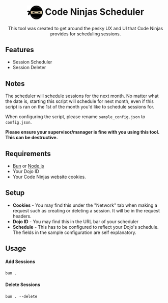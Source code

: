 <div align="center">
  <h1><img width='50' align='center' src='assets/logo.png' /> Code Ninjas Scheduler</h1>
  <p>This tool was created to get around the pesky UX and UI that Code Ninjas provides for scheduling sessions.</p>
</div>

## Features
- Session Scheduler
- Session Deleter

## Notes
The scheduler will schedule sessions for the next month. No matter what the date is, starting this script will schedule for next month, even if this script is ran on the 1st of the month you'd like to schedule sessions for.

When configuring the script, please rename `sample_config.json` to `config.json`.

**Please ensure your supervisor/manager is fine with you using this tool. This can be destructive.**

## Requirements
- [Bun](https://bun.sh/) or [Node.js](https://nodejs.org/en)
- Your Dojo ID
- Your Code Ninjas website cookies.

## Setup
- **Cookies** - You may find this under the "Network" tab when making a request such as creating or deleting a session. It will be in the request headers.
- **Dojo ID** - You may find this in the URL bar of your scheduler
- **Schedule** - This has to be configured to reflect your Dojo's schedule. The fields in the sample configuration are self explanatory.

## Usage

#### Add Sessions
`bun .`

#### Delete Sessions
`bun . --delete`

